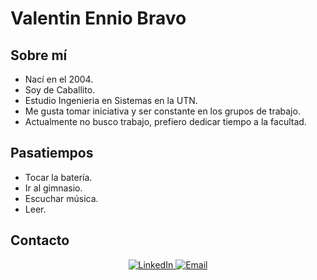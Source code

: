 # Valentin Ennio Bravo
    
## Sobre mí
- Nací en el 2004.
- Soy de Caballito.
- Estudio Ingenieria en Sistemas en la UTN.
- Me gusta tomar iniciativa y ser constante en los grupos de trabajo.
- Actualmente no busco trabajo, prefiero dedicar tiempo a la facultad.
## Pasatiempos
- Tocar la batería.
- Ir al gimnasio.
- Escuchar música.
- Leer.
## Contacto
<p align="center">
  <a href="https://www.linkedin.com/in/bravovalentinennio/">
    <img src="https://img.shields.io/badge/-LinkedIn-blue?style=for-the-badge&logo=linkedin" alt="LinkedIn">
  </a>
  <a href="mailto:valentinenniob@gmail.com">
    <img src="https://img.shields.io/badge/-Email-red?style=for-the-badge&logo=gmail" alt="Email">
  </a>
</p>
